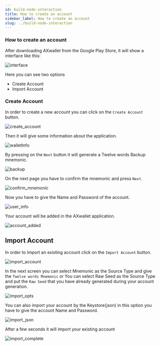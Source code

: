 ```yaml
---
id: build-node-interaction
title: How to create an account
sidebar_label: How to create an account
slug: ../build-node-interaction
---
```



### How to create an account
After downloading AXwallet from the Google Play Store, it will show a interface like this:

![interface](../assets/wallet/wallet_interface.png)

Here you can see two options
* Create Account
* Import Account

### Create Account

In order to create a new account you can click on the `Create Account` button.

![create_account](../assets/wallet/create_account.png)

Then it will give some information about the application.

![walletInfo](../assets/wallet/wallet_info.png)

By pressing on the `Next` button it will generate a Twelve words Backup mnemonic.

![backup](../assets/wallet/backup.png)

On the next page you have to confirm the mnemonic and press `Next`. 

![confirm_mnemonic](../assets/wallet/confirm_mnemonic.png)

Now you have to give the Name and Password of the account. 

![user_info](../assets/wallet/user_info.png)

Your account will be added in the AXwallet application.

![account_added](../assets/wallet/account_added.png)

## Import Account

In order to Import an existing account click on the `Import Account` button.

![import_account](../assets/wallet/import.png)

In the next screen you can select Mnemonic as the Source Type and give the `Twelve words Mnemonic` or You can select Raw Seed as the Source Type and put the `Raw Seed` that you have already generated during your account generation.

![import_opts](../assets/wallet/import_opts.png)

You can also import your account by the Keystore(json) in this option you have to give the account Name and Password.

![import_json](../assets/wallet/import_json.png)

 After a few seconds it will import your existing account

![import_complete](../assets/wallet/import_complete.png)

